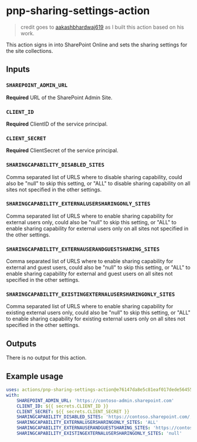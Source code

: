 # pnp-sharing-settings-action

> credit goes to [aakashbhardwaj619](https://github.com/aakashbhardwaj619) as I built this action based on his work.

This action signs in into SharePoint Online and sets the sharing settings for the site collections.

## Inputs

### `SHAREPOINT_ADMIN_URL`

**Required** URL of the SharePoint Admin Site.

### `CLIENT_ID`

**Required** ClientID of the service principal.

### `CLIENT_SECRET`

**Required** ClientSecret of the service principal.

### `SHARINGCAPABILITY_DISABLED_SITES`

Comma separated list of URLS where to disable sharing capability, could also be "null" to skip this setting, or "ALL" to disable sharing capability on all sites not specified in the other settings.

### `SHARINGCAPABILITY_EXTERNALUSERSHARINGONLY_SITES`

Comma separated list of URLS where to enable sharing capability for external users only, could also be "null" to skip this setting, or "ALL" to enable sharing capability for external users only on all sites not specified in the other settings.

### `SHARINGCAPABILITY_EXTERNAUSERANDGUESTSHARING_SITES`

Comma separated list of URLS where to enable sharing capability for external and guest users, could also be "null" to skip this setting, or "ALL" to enable sharing capability for external and guest users on all sites not specified in the other settings.

### `SHARINGCAPABILITY_EXISTINGEXTERNALUSERSHARINGONLY_SITES`

Comma separated list of URLS where to enable sharing capability for existing external users only, could also be "null" to skip this setting, or "ALL" to enable sharing capability for existing external users only on all sites not specified in the other settings.

## Outputs

There is no output for this action.

## Example usage

```yaml
uses: actions/pnp-sharing-settings-action@e76147da8e5c81eaf017dede5645551d4b94427b
with:
    SHAREPOINT_ADMIN_URL: 'https://contoso-admin.sharepoint.com'
    CLIENT_ID: ${{ secrets.CLIENT_ID }}
    CLIENT_SECRET: ${{ secrets.CLIENT_SECRET }}
    SHARINGCAPABILITY_DISABLED_SITES: 'https://contoso.sharepoint.com/, https://contoso.sharepoint.com/sites/Development'
    SHARINGCAPABILITY_EXTERNALUSERSHARINGONLY_SITES: 'ALL'
    SHARINGCAPABILITY_EXTERNAUSERANDGUESTSHARING_SITES: 'https://contoso.sharepoint.com/sites/HR, https://contoso.sharepoint.com/sites/bteam, https://contoso.sharepoint.com/sites/ateam'
    SHARINGCAPABILITY_EXISTINGEXTERNALUSERSHARINGONLY_SITES: 'null'
```
